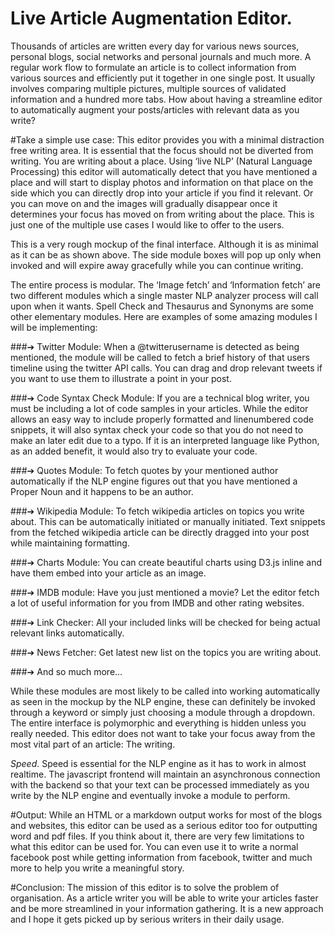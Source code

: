 Live Article Augmentation Editor.
=========================================


Thousands of articles are written every day for various news sources, personal blogs, social
networks and personal journals and much more. A regular work flow to formulate an article is to
collect information from various sources and efficiently put it together in one single post. It
usually involves comparing multiple pictures, multiple sources of validated information and a
hundred more tabs. How about having a streamline editor to automatically augment your
posts/articles with relevant data as you write?

#Take a simple use case:
This editor provides you with a minimal distraction free writing area. It is essential that the focus
should not be diverted from writing. You are writing about a place. Using ‘live NLP’ (Natural
Language Processing) this editor will automatically detect that you have mentioned a place and
will start to display photos and information on that place on the side which you can directly drop
into your article if you find it relevant. Or you can move on and the images will gradually
disappear once it determines your focus has moved on from writing about the place. This is just
one of the multiple use cases I would like to offer to the users.

This is a very rough mockup of the final interface. Although it is as minimal as it can be as shown
above. The side module boxes will pop up only when invoked and will expire away gracefully
while you can continue writing.

The entire process is modular. The ‘Image fetch’ and ‘Information fetch’ are two different
modules which a single master NLP analyzer process will call upon when it wants. Spell Check
and Thesaurus and Synonyms are some other elementary modules. Here are examples of
some amazing modules I will be implementing:

###➔ Twitter Module:
When a @twitterusername is detected as being mentioned, the module will be called to
fetch a brief history of that users timeline using the twitter API calls. You can drag and
drop relevant tweets if you want to use them to illustrate a point in your post.

###➔ Code Syntax Check Module:
If you are a technical blog writer, you must be including a lot of code samples in your
articles. While the editor allows an easy way to include properly formatted and
line­numbered code snippets, it will also syntax check your code so that you do not need
to make an later edit due to a typo. If it is an interpreted language like Python, as an
added benefit, it would also try to evaluate your code.

###➔ Quotes Module:
To fetch quotes by your mentioned author automatically if the NLP engine figures out that
you have mentioned a Proper Noun and it happens to be an author.

###➔ Wikipedia Module:
To fetch wikipedia articles on topics you write about. This can be automatically initiated or
manually initiated. Text snippets from the fetched wikipedia article can be directly
dragged into your post while maintaining formatting.

###➔ Charts Module:
You can create beautiful charts using D3.js inline and have them embed into your article
as an image.

###➔ IMDB module:
Have you just mentioned a movie? Let the editor fetch a lot of useful information for you
from IMDB and other rating websites.

###➔ Link Checker:
All your included links will be checked for being actual relevant links automatically.

###➔ News Fetcher:
Get latest new list on the topics you are writing about.

###➔ And so much more...

While these modules are most likely to be called into working automatically as seen in the
mockup by the NLP engine, these can definitely be invoked through a keyword or simply just
choosing a module through a dropdown. The entire interface is polymorphic and everything is
hidden unless you really needed. This editor does not want to take your focus away from the
most vital part of an article: The writing.

*Speed*. Speed is essential for the NLP engine as it has to work in almost realtime. The
javascript frontend will maintain an asynchronous connection with the backend so that your text
can be processed immediately as you write by the NLP engine and eventually invoke a module to
perform.

#Output:
While an HTML or a markdown output works for most of the blogs and websites, this editor can
be used as a serious editor too for outputting word and pdf files.
If you think about it, there are very few limitations to what this editor can be used for. You can
even use it to write a normal facebook post while getting information from facebook, twitter and
much more to help you write a meaningful story.

#Conclusion:
The mission of this editor is to solve the problem of organisation. As a article writer you will be
able to write your articles faster and be more streamlined in your information gathering. It is a
new approach and I hope it gets picked up by serious writers in their daily usage.
